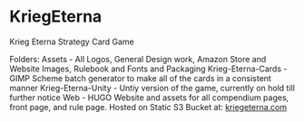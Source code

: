 # KriegEterna
Krieg Eterna Strategy Card Game

Folders:
Assets - All Logos, General Design work, Amazon Store and Website Images, Rulebook and Fonts and Packaging
Krieg-Eterna-Cards - GIMP Scheme batch generator to make all of the cards in a consistent manner
Krieg-Eterna-Unity - Untiy version of the game, currently on hold till further notice
Web - HUGO Website and assets for all compendium pages, front page, and rule page. Hosted on Static S3 Bucket at: [kriegeterna.com](https://www.kriegeterna.com)
